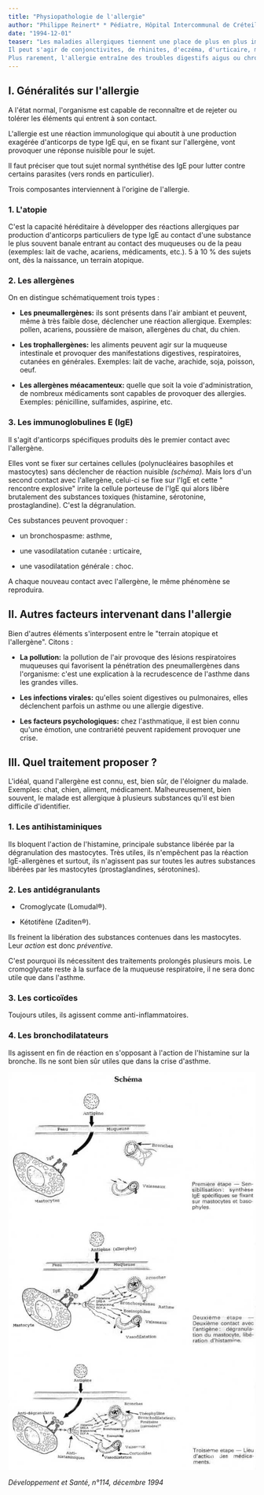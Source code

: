 ```yaml
---
title: "Physiopathologie de l'allergie"
author: "Philippe Reinert* * Pédiatre, Hôpital Intercommunal de Créteil."
date: "1994-12-01"
teaser: "Les maladies allergiques tiennent une place de plus en plus importante dans la pathologie.  
Il peut s'agir de conjonctivites, de rhinites, d'eczéma, d'urticaire, mais surtout d'asthme.  
Plus rarement, l'allergie entraîne des troubles digestifs aigus ou chroniques, voire des chocs exceptionnellement mortels."
---
```


## **I. Généralités sur l'allergie**

A l'état normal, l'organisme est capable de reconnaître et de rejeter ou tolérer les éléments qui entrent à son contact.

L'allergie est une réaction immunologique qui aboutit à une production exagérée d'anticorps de type IgE qui, en se fixant sur l'allergène, vont provoquer une réponse nuisible pour le sujet.

Il faut préciser que tout sujet normal synthétise des IgE pour lutter contre certains parasites (vers ronds en particulier).

Trois composantes interviennent à l'origine de l'allergie.

### **1. L'atopie**

C'est la capacité héréditaire à développer des réactions allergiques par production d'anticorps particuliers de type IgE au contact d'une substance le plus souvent banale entrant au contact des muqueuses ou de la peau (exemples: lait de vache, acariens, médicaments, etc.). 5 à 10 % des sujets ont, dès la naissance, un terrain atopique.

### **2. Les allergènes**

On en distingue schématiquement trois types :

*   **Les pneumallergènes:** ils sont présents dans l'air ambiant et peuvent, même à très faible dose, déclencher une réaction allergique. Exemples: pollen, acariens, poussière de maison, allergènes du chat, du chien.

*   **Les trophallergènes:** les aliments peuvent agir sur la muqueuse intestinale et provoquer des manifestations digestives, respiratoires, cutanées en générales. Exemples: lait de vache, arachide, soja, poisson, oeuf.

*   **Les allergènes méacamenteux:** quelle que soit la voie d'administration, de nombreux médicaments sont capables de provoquer des allergies. Exemples: pénicilline, sulfamides, aspirine, etc.

### **3. Les immunoglobulines E (IgE)**

Il s'agit d'anticorps spécifiques produits dès le premier contact avec l'allergène.

Elles vont se fixer sur certaines cellules (polynucléaires basophiles et mastocytes) sans déclencher de réaction nuisible _(schéma)._ Mais lors d'un second contact avec l'allergène, celui-ci se fixe sur l'IgE et cette " rencontre explosive" irrite la cellule porteuse de l'IgE qui alors libère brutalement des substances toxiques (histamine, sérotonine, prostaglandine). C'est la dégranulation.

Ces substances peuvent provoquer :

- un bronchospasme: asthme,

- une vasodilatation cutanée : urticaire,

- une vasodilatation générale : choc.

A chaque nouveau contact avec l'allergène, le même phénomène se reproduira.

## **II.** **Autres facteurs intervenant dans** **l'allergie**

Bien d'autres éléments s'interposent entre le "terrain atopique et l'allergène". Citons :

*   **La pollution:** la pollution de l'air provoque des lésions respiratoires muqueuses qui favorisent la pénétration des pneumallergènes dans l'organisme: c'est une explication à la recrudescence de l'asthme dans les grandes villes.

*   **Les infections virales:** qu'elles soient digestives ou pulmonaires, elles déclenchent parfois un asthme ou une allergie digestive.

*   **Les facteurs psychologiques:** chez l'asthmatique, il est bien connu qu'une émotion, une contrariété peuvent rapidement provoquer une crise.

## **III. Quel traitement proposer ?**

L'idéal, quand l'allergène est connu, est, bien sûr, de l'éloigner du malade. Exemples: chat, chien, aliment, médicament. Malheureusement, bien souvent, le malade est allergique à plusieurs substances qu'il est bien difficile d'identifier.

### **1. Les antihistaminiques**

Ils bloquent l'action de l'histamine, principale substance libérée par la dégranulation des mastocytes. Très utiles, ils n'empêchent pas la réaction IgE-allergènes et surtout, ils n'agissent pas sur toutes les autres substances libérées par les mastocytes (prostaglandines, sérotonines).

### **2. Les antidégranulants**

- Cromoglycate (Lomudal®).

- Kétotifène (Zaditen®).

Ils freinent la libération des substances contenues dans les mastocytes. Leur _action_ est donc _préventive._

C'est pourquoi ils nécessitent des traitements prolongés plusieurs mois. Le cromoglycate reste à la surface de la muqueuse respiratoire, il ne sera donc utile que dans l'asthme.

### **3. Les corticoïdes**

Toujours utiles, ils agissent comme anti-inflammatoires.

### **4. Les bronchodilatateurs**

Ils agissent en fin de réaction en s'opposant à l'action de l'histamine sur la bronche. Ils ne sont bien sûr utiles que dans la crise d'asthme.


![](i614-1.jpg)


_Développement et Santé, n°114, décembre 1994_